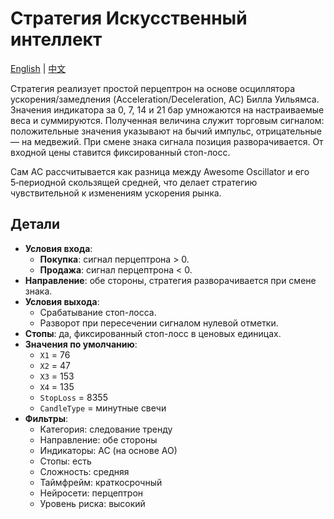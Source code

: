 # Стратегия Искусственный интеллект
[English](README.md) | [中文](README_cn.md)

Стратегия реализует простой перцептрон на основе осциллятора ускорения/замедления (Acceleration/Deceleration, AC) Билла Уильямса. Значения индикатора за 0, 7, 14 и 21 бар умножаются на настраиваемые веса и суммируются. Полученная величина служит торговым сигналом: положительные значения указывают на бычий импульс, отрицательные — на медвежий. При смене знака сигнала позиция разворачивается. От входной цены ставится фиксированный стоп-лосс.

Сам AC рассчитывается как разница между Awesome Oscillator и его 5‑периодной скользящей средней, что делает стратегию чувствительной к изменениям ускорения рынка.

## Детали

- **Условия входа**:
  - **Покупка**: сигнал перцептрона > 0.
  - **Продажа**: сигнал перцептрона < 0.
- **Направление**: обе стороны, стратегия разворачивается при смене знака.
- **Условия выхода**:
  - Срабатывание стоп-лосса.
  - Разворот при пересечении сигналом нулевой отметки.
- **Стопы**: да, фиксированный стоп-лосс в ценовых единицах.
- **Значения по умолчанию**:
  - `X1` = 76
  - `X2` = 47
  - `X3` = 153
  - `X4` = 135
  - `StopLoss` = 8355
  - `CandleType` = минутные свечи
- **Фильтры**:
  - Категория: следование тренду
  - Направление: обе стороны
  - Индикаторы: AC (на основе AO)
  - Стопы: есть
  - Сложность: средняя
  - Таймфрейм: краткосрочный
  - Нейросети: перцептрон
  - Уровень риска: высокий
